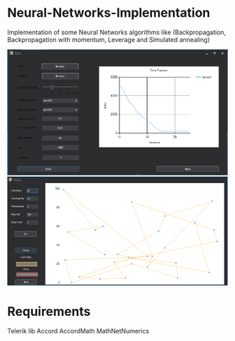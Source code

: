 # Neural-Networks-Implementation
Implementation of some Neural Networks algorithms like (Backpropagation, Backpropagation with momentum, Leverage and Simulated annealing)

![Alt text](Screenshots/nn.PNG?raw=true "1")
![Alt text](Screenshots/nn2.PNG?raw=true "2")

<H1>Requirements</H1>
Telerik lib
Accord
AccordMath
MathNetNumerics
